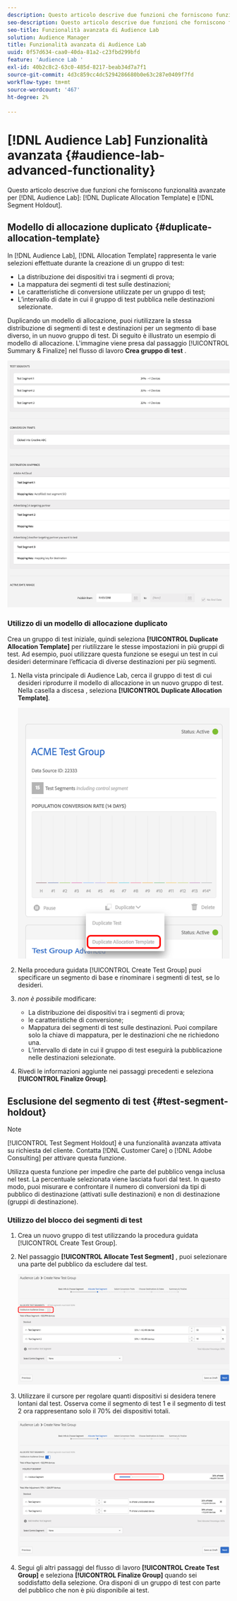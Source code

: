```yaml
---
description: Questo articolo descrive due funzioni che forniscono funzionalità avanzate per i modelli di allocazione duplicati e il blocco dei segmenti di Audience Lab.
seo-description: Questo articolo descrive due funzioni che forniscono funzionalità avanzate per i modelli di allocazione duplicati e il blocco dei segmenti di Audience Lab.
seo-title: Funzionalità avanzata di Audience Lab
solution: Audience Manager
title: Funzionalità avanzata di Audience Lab
uuid: 0f57d634-caa0-40da-81a2-c23fbd299bfd
feature: 'Audience Lab '
exl-id: 40b2c8c2-63c0-485d-8217-beab34d7a7f1
source-git-commit: 4d3c859cc4dc5294286680b0e63c287e0409f7fd
workflow-type: tm+mt
source-wordcount: '467'
ht-degree: 2%

---
```


# [!DNL Audience Lab] Funzionalità avanzata  {#audience-lab-advanced-functionality}

Questo articolo descrive due funzioni che forniscono funzionalità avanzate per [!DNL Audience Lab]: [!DNL Duplicate Allocation Template] e [!DNL Segment Holdout].

## Modello di allocazione duplicato {#duplicate-allocation-template}

<!-- 
<p>The <b>Allocation Template</b> represents how you split a test group into test segments and the way the test segments are mapped to destinations. </p>
 -->

In [!DNL Audience Lab], [!DNL Allocation Template] rappresenta le varie selezioni effettuate durante la creazione di un gruppo di test:

* La distribuzione dei dispositivi tra i segmenti di prova;
* La mappatura dei segmenti di test sulle destinazioni;
* Le caratteristiche di conversione utilizzate per un gruppo di test;
* L’intervallo di date in cui il gruppo di test pubblica nelle destinazioni selezionate.

Duplicando un modello di allocazione, puoi riutilizzare la stessa distribuzione di segmenti di test e destinazioni per un segmento di base diverso, in un nuovo gruppo di test. Di seguito è illustrato un esempio di modello di allocazione. L&#39;immagine viene presa dal passaggio [!UICONTROL Summary & Finalize] nel flusso di lavoro **Crea gruppo di test** .

![](assets/allocation_template_3.png)

<!--
With the option to duplicate allocation templates, you can increase your productivity when running multivariate tests as part of multivariate campaigns.
-->

### Utilizzo di un modello di allocazione duplicato

Crea un gruppo di test iniziale, quindi seleziona **[!UICONTROL Duplicate Allocation Template]** per riutilizzare le stesse impostazioni in più gruppi di test. Ad esempio, puoi utilizzare questa funzione se esegui un test in cui desideri determinare l’efficacia di diverse destinazioni per più segmenti.

1. Nella vista principale di Audience Lab, cerca il gruppo di test di cui desideri riprodurre il modello di allocazione in un nuovo gruppo di test. Nella casella a discesa , seleziona **[!UICONTROL Duplicate Allocation Template]**.

   ![](assets/duplicate-allocation-template.png)

2. Nella procedura guidata [!UICONTROL Create Test Group] puoi specificare un segmento di base e rinominare i segmenti di test, se lo desideri.
3. *non è possibile* modificare:

   * La distribuzione dei dispositivi tra i segmenti di prova;
   * le caratteristiche di conversione;
   * Mappatura dei segmenti di test sulle destinazioni. Puoi compilare solo la chiave di mappatura, per le destinazioni che ne richiedono una.
   * L’intervallo di date in cui il gruppo di test eseguirà la pubblicazione nelle destinazioni selezionate.

4. Rivedi le informazioni aggiunte nei passaggi precedenti e seleziona **[!UICONTROL Finalize Group]**.

## Esclusione del segmento di test {#test-segment-holdout}

>[!NOTE]
>
>[!UICONTROL Test Segment Holdout] è una funzionalità avanzata attivata su richiesta del cliente. Contatta [!DNL Customer Care] o [!DNL Adobe Consulting] per attivare questa funzione.

Utilizza questa funzione per impedire che parte del pubblico venga inclusa nel test. La percentuale selezionata viene lasciata fuori dal test. In questo modo, puoi misurare e confrontare il numero di conversioni da tipi di pubblico di destinazione (attivati sulle destinazioni) e non di destinazione (gruppi di destinazione).

<!--
<p>Note that this option is different to the control segment because it subtracts the percentage ................. You can withhold an audience group and still use a control segment. </p>
-->

### Utilizzo del blocco dei segmenti di test

1. Crea un nuovo gruppo di test utilizzando la procedura guidata [!UICONTROL Create Test Group].
1. Nel passaggio **[!UICONTROL Allocate Test Segment]** , puoi selezionare una parte del pubblico da escludere dal test.

   ![Voce di elenco](assets/test-segment-holdout.png)

1. Utilizzare il cursore per regolare quanti dispositivi si desidera tenere lontani dal test. Osserva come il segmento di test 1 e il segmento di test 2 ora rappresentano solo il 70% dei dispositivi totali.

   ![](assets/test-segment-holdout-selected.png)

1. Segui gli altri passaggi del flusso di lavoro **[!UICONTROL Create Test Group]** e seleziona **[!UICONTROL Finalize Group]** quando sei soddisfatto della selezione. Ora disponi di un gruppo di test con parte del pubblico che non è più disponibile ai test.

